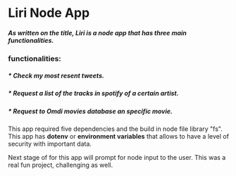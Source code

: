 # Liri Node App

##### As written on the title, Liri is a node app that has *three* main functionalities.

###   functionalities:

##### * Check my most resent tweets.

##### * Request a list of the tracks in spotify of a certain artist.

##### * Request to Omdi movies database an specific movie.

This app required five dependencies and the build in node file library "fs". This app has **dotenv** or **environment variables** that allows to have a level of security with important data.

Next stage of for this app will prompt for node input to the user. This was a real fun project,
challenging as well. 




